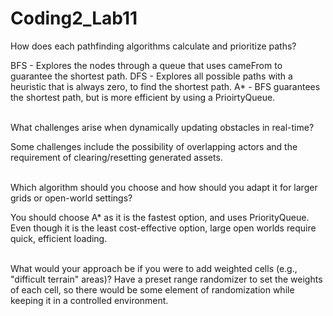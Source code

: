 # Coding2_Lab11

How does each pathfinding algorithms calculate and prioritize paths?

BFS - Explores the nodes through a queue that uses cameFrom to guarantee the shortest path.
DFS - Explores all possible paths with a heuristic that is always zero, to find the shortest path.
A* - BFS guarantees the shortest path, but is more efficient by using a PrioirtyQueue. 

<br>
What challenges arise when dynamically updating obstacles in real-time?

Some challenges include the possibility of overlapping actors and the requirement of clearing/resetting generated assets. 

<br>
Which algorithm should you choose and how should you adapt it for larger grids or open-world settings?

You should choose A* as it is the fastest option, and uses PriorityQueue. Even though it is the least cost-effective option, large open worlds require quick, efficient loading. 

<br>
What would your approach be if you were to add weighted cells (e.g., "difficult terrain" areas)?
Have a preset range randomizer to set the weights of each cell, so there would be some element of randomization while keeping it in a controlled environment. 
